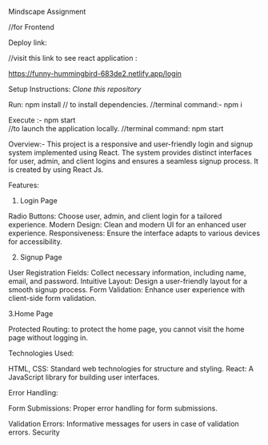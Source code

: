 
 Mindscape Assignment 
 
//for Frontend


Deploy link: 

//visit this link to see react application :

https://funny-hummingbird-683de2.netlify.app/login


Setup Instructions:
*Clone this repository*

Run: npm install
// to install dependencies.
//terminal command:- npm i    

Execute :-  npm start     
 //to launch the application locally.
//terminal command: npm start     



 Overview:- 
This project is a responsive and user-friendly login and signup system implemented using React. The system provides distinct interfaces for user, admin, and client logins and ensures a seamless signup process. It is created by using React Js.

 Features:
1. Login Page

Radio Buttons: Choose user, admin, and client login for a tailored experience.
Modern Design: Clean and modern UI for an enhanced user experience.
Responsiveness: Ensure the interface adapts to various devices for accessibility.

2. Signup Page

User Registration Fields: Collect necessary information, including name, email, and password.
Intuitive Layout: Design a user-friendly layout for a smooth signup process.
Form Validation: Enhance user experience with client-side form validation.

3.Home Page 

Protected Routing: to protect the home page, you cannot visit the home page without logging in.

 Technologies Used:

HTML, CSS: Standard web technologies for structure and styling.
React: A JavaScript library for building user interfaces.


 Error Handling: 

Form Submissions: Proper error handling for form submissions.

Validation Errors: Informative messages for users in case of validation errors.
Security

